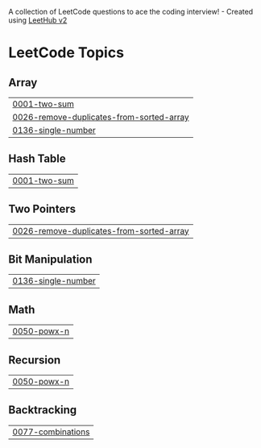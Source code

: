 A collection of LeetCode questions to ace the coding interview! - Created using [LeetHub v2](https://github.com/arunbhardwaj/LeetHub-2.0)
<!---LeetCode Topics Start-->
# LeetCode Topics
## Array
|  |
| ------- |
| [0001-two-sum](https://github.com/nayanwasnik30/Leetcode/tree/master/0001-two-sum) |
| [0026-remove-duplicates-from-sorted-array](https://github.com/nayanwasnik30/Leetcode/tree/master/0026-remove-duplicates-from-sorted-array) |
| [0136-single-number](https://github.com/nayanwasnik30/Leetcode/tree/master/0136-single-number) |
## Hash Table
|  |
| ------- |
| [0001-two-sum](https://github.com/nayanwasnik30/Leetcode/tree/master/0001-two-sum) |
## Two Pointers
|  |
| ------- |
| [0026-remove-duplicates-from-sorted-array](https://github.com/nayanwasnik30/Leetcode/tree/master/0026-remove-duplicates-from-sorted-array) |
## Bit Manipulation
|  |
| ------- |
| [0136-single-number](https://github.com/nayanwasnik30/Leetcode/tree/master/0136-single-number) |
## Math
|  |
| ------- |
| [0050-powx-n](https://github.com/nayanwasnik30/Leetcode/tree/master/0050-powx-n) |
## Recursion
|  |
| ------- |
| [0050-powx-n](https://github.com/nayanwasnik30/Leetcode/tree/master/0050-powx-n) |
## Backtracking
|  |
| ------- |
| [0077-combinations](https://github.com/nayanwasnik30/Leetcode/tree/master/0077-combinations) |
<!---LeetCode Topics End-->